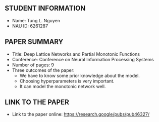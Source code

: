 ## STUDENT INFORMATION
- Name: Tung L. Nguyen
- NAU ID: 6261287

## PAPER SUMMARY
- Title: Deep Lattice Networks and Partial Monotonic Functions
- Conference: Conference on Neural Information Processing Systems
- Number of pages: 9
- Three outcomes of the paper:
  - We have to know some prior knowledge about the model.
  - Choosing hyperparameters is very important.
  - It can model the monotonic network well.

## LINK TO THE PAPER
- Link to the paper online: https://research.google/pubs/pub46327/
